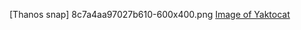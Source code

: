 [Thanos snap] 8c7a4aa97027b610-600x400.png
[Image of Yaktocat](https://octodex.github.com/images/yaktocat.png)

